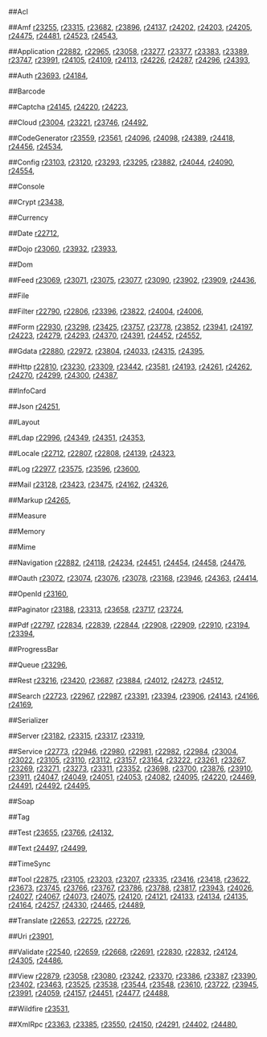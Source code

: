 ##Acl

##Amf
[r23255](http://framework.zend.com/code/revision.php?repname=Zend+Framework&path=%2Ftrunk&rev=23255),
[r23315](http://framework.zend.com/code/revision.php?repname=Zend+Framework&path=%2Ftrunk&rev=23315),
[r23682](http://framework.zend.com/code/revision.php?repname=Zend+Framework&path=%2Ftrunk&rev=23682),
[r23896](http://framework.zend.com/code/revision.php?repname=Zend+Framework&path=%2Ftrunk&rev=23896),
[r24137](http://framework.zend.com/code/revision.php?repname=Zend+Framework&path=%2Ftrunk&rev=24137),
[r24202](http://framework.zend.com/code/revision.php?repname=Zend+Framework&path=%2Ftrunk&rev=24202),
[r24203](http://framework.zend.com/code/revision.php?repname=Zend+Framework&path=%2Ftrunk&rev=24203),
[r24205](http://framework.zend.com/code/revision.php?repname=Zend+Framework&path=%2Ftrunk&rev=24205),
[r24475](http://framework.zend.com/code/revision.php?repname=Zend+Framework&path=%2Ftrunk&rev=24475),
[r24481](http://framework.zend.com/code/revision.php?repname=Zend+Framework&path=%2Ftrunk&rev=24481),
[r24523](http://framework.zend.com/code/revision.php?repname=Zend+Framework&path=%2Ftrunk&rev=24523),
[r24543](http://framework.zend.com/code/revision.php?repname=Zend+Framework&path=%2Ftrunk&rev=24543),

##Application
[r22882](http://framework.zend.com/code/revision.php?repname=Zend+Framework&path=%2Ftrunk&rev=22882),
[r22965](http://framework.zend.com/code/revision.php?repname=Zend+Framework&path=%2Ftrunk&rev=22965),
[r23058](http://framework.zend.com/code/revision.php?repname=Zend+Framework&path=%2Ftrunk&rev=23058),
[r23277](http://framework.zend.com/code/revision.php?repname=Zend+Framework&path=%2Ftrunk&rev=23277),
[r23377](http://framework.zend.com/code/revision.php?repname=Zend+Framework&path=%2Ftrunk&rev=23377),
[r23383](http://framework.zend.com/code/revision.php?repname=Zend+Framework&path=%2Ftrunk&rev=23383),
[r23389](http://framework.zend.com/code/revision.php?repname=Zend+Framework&path=%2Ftrunk&rev=23389),
[r23747](http://framework.zend.com/code/revision.php?repname=Zend+Framework&path=%2Ftrunk&rev=23747),
[r23991](http://framework.zend.com/code/revision.php?repname=Zend+Framework&path=%2Ftrunk&rev=23991),
[r24105](http://framework.zend.com/code/revision.php?repname=Zend+Framework&path=%2Ftrunk&rev=24105),
[r24109](http://framework.zend.com/code/revision.php?repname=Zend+Framework&path=%2Ftrunk&rev=24109),
[r24113](http://framework.zend.com/code/revision.php?repname=Zend+Framework&path=%2Ftrunk&rev=24113),
[r24226](http://framework.zend.com/code/revision.php?repname=Zend+Framework&path=%2Ftrunk&rev=24226),
[r24287](http://framework.zend.com/code/revision.php?repname=Zend+Framework&path=%2Ftrunk&rev=24287),
[r24296](http://framework.zend.com/code/revision.php?repname=Zend+Framework&path=%2Ftrunk&rev=24296),
[r24393](http://framework.zend.com/code/revision.php?repname=Zend+Framework&path=%2Ftrunk&rev=24393),

##Auth
[r23693](http://framework.zend.com/code/revision.php?repname=Zend+Framework&path=%2Ftrunk&rev=23693),
[r24184](http://framework.zend.com/code/revision.php?repname=Zend+Framework&path=%2Ftrunk&rev=24184),

##Barcode

##Captcha
[r24145](http://framework.zend.com/code/revision.php?repname=Zend+Framework&path=%2Ftrunk&rev=24145),
[r24220](http://framework.zend.com/code/revision.php?repname=Zend+Framework&path=%2Ftrunk&rev=24220),
[r24223](http://framework.zend.com/code/revision.php?repname=Zend+Framework&path=%2Ftrunk&rev=24223),

##Cloud
[r23004](http://framework.zend.com/code/revision.php?repname=Zend+Framework&path=%2Ftrunk&rev=23004),
[r23221](http://framework.zend.com/code/revision.php?repname=Zend+Framework&path=%2Ftrunk&rev=23221),
[r23746](http://framework.zend.com/code/revision.php?repname=Zend+Framework&path=%2Ftrunk&rev=23746),
[r24492](http://framework.zend.com/code/revision.php?repname=Zend+Framework&path=%2Ftrunk&rev=24492),

##CodeGenerator
[r23559](http://framework.zend.com/code/revision.php?repname=Zend+Framework&path=%2Ftrunk&rev=23559),
[r23561](http://framework.zend.com/code/revision.php?repname=Zend+Framework&path=%2Ftrunk&rev=23561),
[r24096](http://framework.zend.com/code/revision.php?repname=Zend+Framework&path=%2Ftrunk&rev=24096),
[r24098](http://framework.zend.com/code/revision.php?repname=Zend+Framework&path=%2Ftrunk&rev=24098),
[r24389](http://framework.zend.com/code/revision.php?repname=Zend+Framework&path=%2Ftrunk&rev=24389),
[r24418](http://framework.zend.com/code/revision.php?repname=Zend+Framework&path=%2Ftrunk&rev=24418),
[r24456](http://framework.zend.com/code/revision.php?repname=Zend+Framework&path=%2Ftrunk&rev=24456),
[r24534](http://framework.zend.com/code/revision.php?repname=Zend+Framework&path=%2Ftrunk&rev=24534),

##Config
[r23103](http://framework.zend.com/code/revision.php?repname=Zend+Framework&path=%2Ftrunk&rev=23103),
[r23120](http://framework.zend.com/code/revision.php?repname=Zend+Framework&path=%2Ftrunk&rev=23120),
[r23293](http://framework.zend.com/code/revision.php?repname=Zend+Framework&path=%2Ftrunk&rev=23293),
[r23295](http://framework.zend.com/code/revision.php?repname=Zend+Framework&path=%2Ftrunk&rev=23295),
[r23882](http://framework.zend.com/code/revision.php?repname=Zend+Framework&path=%2Ftrunk&rev=23882),
[r24044](http://framework.zend.com/code/revision.php?repname=Zend+Framework&path=%2Ftrunk&rev=24044),
[r24090](http://framework.zend.com/code/revision.php?repname=Zend+Framework&path=%2Ftrunk&rev=24090),
[r24554](http://framework.zend.com/code/revision.php?repname=Zend+Framework&path=%2Ftrunk&rev=24554),

##Console

##Crypt
[r23438](http://framework.zend.com/code/revision.php?repname=Zend+Framework&path=%2Ftrunk&rev=23438),

##Currency

##Date
[r22712](http://framework.zend.com/code/revision.php?repname=Zend+Framework&path=%2Ftrunk&rev=22712),

##Dojo
[r23060](http://framework.zend.com/code/revision.php?repname=Zend+Framework&path=%2Ftrunk&rev=23060),
[r23932](http://framework.zend.com/code/revision.php?repname=Zend+Framework&path=%2Ftrunk&rev=23932),
[r23933](http://framework.zend.com/code/revision.php?repname=Zend+Framework&path=%2Ftrunk&rev=23933),

##Dom

##Feed
[r23069](http://framework.zend.com/code/revision.php?repname=Zend+Framework&path=%2Ftrunk&rev=23069),
[r23071](http://framework.zend.com/code/revision.php?repname=Zend+Framework&path=%2Ftrunk&rev=23071),
[r23075](http://framework.zend.com/code/revision.php?repname=Zend+Framework&path=%2Ftrunk&rev=23075),
[r23077](http://framework.zend.com/code/revision.php?repname=Zend+Framework&path=%2Ftrunk&rev=23077),
[r23090](http://framework.zend.com/code/revision.php?repname=Zend+Framework&path=%2Ftrunk&rev=23090),
[r23902](http://framework.zend.com/code/revision.php?repname=Zend+Framework&path=%2Ftrunk&rev=23902),
[r23909](http://framework.zend.com/code/revision.php?repname=Zend+Framework&path=%2Ftrunk&rev=23909),
[r24436](http://framework.zend.com/code/revision.php?repname=Zend+Framework&path=%2Ftrunk&rev=24436),

##File

##Filter
[r22790](http://framework.zend.com/code/revision.php?repname=Zend+Framework&path=%2Ftrunk&rev=22790),
[r22806](http://framework.zend.com/code/revision.php?repname=Zend+Framework&path=%2Ftrunk&rev=22806),
[r23396](http://framework.zend.com/code/revision.php?repname=Zend+Framework&path=%2Ftrunk&rev=23396),
[r23822](http://framework.zend.com/code/revision.php?repname=Zend+Framework&path=%2Ftrunk&rev=23822),
[r24004](http://framework.zend.com/code/revision.php?repname=Zend+Framework&path=%2Ftrunk&rev=24004),
[r24006](http://framework.zend.com/code/revision.php?repname=Zend+Framework&path=%2Ftrunk&rev=24006),

##Form
[r22930](http://framework.zend.com/code/revision.php?repname=Zend+Framework&path=%2Ftrunk&rev=22930),
[r23298](http://framework.zend.com/code/revision.php?repname=Zend+Framework&path=%2Ftrunk&rev=23298),
[r23425](http://framework.zend.com/code/revision.php?repname=Zend+Framework&path=%2Ftrunk&rev=23425),
[r23757](http://framework.zend.com/code/revision.php?repname=Zend+Framework&path=%2Ftrunk&rev=23757),
[r23778](http://framework.zend.com/code/revision.php?repname=Zend+Framework&path=%2Ftrunk&rev=23778),
[r23852](http://framework.zend.com/code/revision.php?repname=Zend+Framework&path=%2Ftrunk&rev=23852),
[r23941](http://framework.zend.com/code/revision.php?repname=Zend+Framework&path=%2Ftrunk&rev=23941),
[r24197](http://framework.zend.com/code/revision.php?repname=Zend+Framework&path=%2Ftrunk&rev=24197),
[r24223](http://framework.zend.com/code/revision.php?repname=Zend+Framework&path=%2Ftrunk&rev=24223),
[r24279](http://framework.zend.com/code/revision.php?repname=Zend+Framework&path=%2Ftrunk&rev=24279),
[r24293](http://framework.zend.com/code/revision.php?repname=Zend+Framework&path=%2Ftrunk&rev=24293),
[r24370](http://framework.zend.com/code/revision.php?repname=Zend+Framework&path=%2Ftrunk&rev=24370),
[r24391](http://framework.zend.com/code/revision.php?repname=Zend+Framework&path=%2Ftrunk&rev=24391),
[r24452](http://framework.zend.com/code/revision.php?repname=Zend+Framework&path=%2Ftrunk&rev=24452),
[r24552](http://framework.zend.com/code/revision.php?repname=Zend+Framework&path=%2Ftrunk&rev=24552),

##Gdata
[r22880](http://framework.zend.com/code/revision.php?repname=Zend+Framework&path=%2Ftrunk&rev=22880),
[r22972](http://framework.zend.com/code/revision.php?repname=Zend+Framework&path=%2Ftrunk&rev=22972),
[r23804](http://framework.zend.com/code/revision.php?repname=Zend+Framework&path=%2Ftrunk&rev=23804),
[r24033](http://framework.zend.com/code/revision.php?repname=Zend+Framework&path=%2Ftrunk&rev=24033),
[r24315](http://framework.zend.com/code/revision.php?repname=Zend+Framework&path=%2Ftrunk&rev=24315),
[r24395](http://framework.zend.com/code/revision.php?repname=Zend+Framework&path=%2Ftrunk&rev=24395),

##Http
[r22810](http://framework.zend.com/code/revision.php?repname=Zend+Framework&path=%2Ftrunk&rev=22810),
[r23230](http://framework.zend.com/code/revision.php?repname=Zend+Framework&path=%2Ftrunk&rev=23230),
[r23309](http://framework.zend.com/code/revision.php?repname=Zend+Framework&path=%2Ftrunk&rev=23309),
[r23442](http://framework.zend.com/code/revision.php?repname=Zend+Framework&path=%2Ftrunk&rev=23442),
[r23581](http://framework.zend.com/code/revision.php?repname=Zend+Framework&path=%2Ftrunk&rev=23581),
[r24193](http://framework.zend.com/code/revision.php?repname=Zend+Framework&path=%2Ftrunk&rev=24193),
[r24261](http://framework.zend.com/code/revision.php?repname=Zend+Framework&path=%2Ftrunk&rev=24261),
[r24262](http://framework.zend.com/code/revision.php?repname=Zend+Framework&path=%2Ftrunk&rev=24262),
[r24270](http://framework.zend.com/code/revision.php?repname=Zend+Framework&path=%2Ftrunk&rev=24270),
[r24299](http://framework.zend.com/code/revision.php?repname=Zend+Framework&path=%2Ftrunk&rev=24299),
[r24300](http://framework.zend.com/code/revision.php?repname=Zend+Framework&path=%2Ftrunk&rev=24300),
[r24387](http://framework.zend.com/code/revision.php?repname=Zend+Framework&path=%2Ftrunk&rev=24387),

##InfoCard

##Json
[r24251](http://framework.zend.com/code/revision.php?repname=Zend+Framework&path=%2Ftrunk&rev=24251),

##Layout

##Ldap
[r22996](http://framework.zend.com/code/revision.php?repname=Zend+Framework&path=%2Ftrunk&rev=22996),
[r24349](http://framework.zend.com/code/revision.php?repname=Zend+Framework&path=%2Ftrunk&rev=24349),
[r24351](http://framework.zend.com/code/revision.php?repname=Zend+Framework&path=%2Ftrunk&rev=24351),
[r24353](http://framework.zend.com/code/revision.php?repname=Zend+Framework&path=%2Ftrunk&rev=24353),

##Locale
[r22712](http://framework.zend.com/code/revision.php?repname=Zend+Framework&path=%2Ftrunk&rev=22712),
[r22807](http://framework.zend.com/code/revision.php?repname=Zend+Framework&path=%2Ftrunk&rev=22807),
[r22808](http://framework.zend.com/code/revision.php?repname=Zend+Framework&path=%2Ftrunk&rev=22808),
[r24139](http://framework.zend.com/code/revision.php?repname=Zend+Framework&path=%2Ftrunk&rev=24139),
[r24323](http://framework.zend.com/code/revision.php?repname=Zend+Framework&path=%2Ftrunk&rev=24323),

##Log
[r22977](http://framework.zend.com/code/revision.php?repname=Zend+Framework&path=%2Ftrunk&rev=22977),
[r23575](http://framework.zend.com/code/revision.php?repname=Zend+Framework&path=%2Ftrunk&rev=23575),
[r23596](http://framework.zend.com/code/revision.php?repname=Zend+Framework&path=%2Ftrunk&rev=23596),
[r23600](http://framework.zend.com/code/revision.php?repname=Zend+Framework&path=%2Ftrunk&rev=23600),

##Mail
[r23128](http://framework.zend.com/code/revision.php?repname=Zend+Framework&path=%2Ftrunk&rev=23128),
[r23423](http://framework.zend.com/code/revision.php?repname=Zend+Framework&path=%2Ftrunk&rev=23423),
[r23475](http://framework.zend.com/code/revision.php?repname=Zend+Framework&path=%2Ftrunk&rev=23475),
[r24162](http://framework.zend.com/code/revision.php?repname=Zend+Framework&path=%2Ftrunk&rev=24162),
[r24326](http://framework.zend.com/code/revision.php?repname=Zend+Framework&path=%2Ftrunk&rev=24326),

##Markup
[r24265](http://framework.zend.com/code/revision.php?repname=Zend+Framework&path=%2Ftrunk&rev=24265),

##Measure

##Memory

##Mime

##Navigation
[r22882](http://framework.zend.com/code/revision.php?repname=Zend+Framework&path=%2Ftrunk&rev=22882),
[r24118](http://framework.zend.com/code/revision.php?repname=Zend+Framework&path=%2Ftrunk&rev=24118),
[r24234](http://framework.zend.com/code/revision.php?repname=Zend+Framework&path=%2Ftrunk&rev=24234),
[r24451](http://framework.zend.com/code/revision.php?repname=Zend+Framework&path=%2Ftrunk&rev=24451),
[r24454](http://framework.zend.com/code/revision.php?repname=Zend+Framework&path=%2Ftrunk&rev=24454),
[r24458](http://framework.zend.com/code/revision.php?repname=Zend+Framework&path=%2Ftrunk&rev=24458),
[r24476](http://framework.zend.com/code/revision.php?repname=Zend+Framework&path=%2Ftrunk&rev=24476),

##Oauth
[r23072](http://framework.zend.com/code/revision.php?repname=Zend+Framework&path=%2Ftrunk&rev=23072),
[r23074](http://framework.zend.com/code/revision.php?repname=Zend+Framework&path=%2Ftrunk&rev=23074),
[r23076](http://framework.zend.com/code/revision.php?repname=Zend+Framework&path=%2Ftrunk&rev=23076),
[r23078](http://framework.zend.com/code/revision.php?repname=Zend+Framework&path=%2Ftrunk&rev=23078),
[r23168](http://framework.zend.com/code/revision.php?repname=Zend+Framework&path=%2Ftrunk&rev=23168),
[r23946](http://framework.zend.com/code/revision.php?repname=Zend+Framework&path=%2Ftrunk&rev=23946),
[r24363](http://framework.zend.com/code/revision.php?repname=Zend+Framework&path=%2Ftrunk&rev=24363),
[r24414](http://framework.zend.com/code/revision.php?repname=Zend+Framework&path=%2Ftrunk&rev=24414),

##OpenId
[r23160](http://framework.zend.com/code/revision.php?repname=Zend+Framework&path=%2Ftrunk&rev=23160),

##Paginator
[r23188](http://framework.zend.com/code/revision.php?repname=Zend+Framework&path=%2Ftrunk&rev=23188),
[r23313](http://framework.zend.com/code/revision.php?repname=Zend+Framework&path=%2Ftrunk&rev=23313),
[r23658](http://framework.zend.com/code/revision.php?repname=Zend+Framework&path=%2Ftrunk&rev=23658),
[r23717](http://framework.zend.com/code/revision.php?repname=Zend+Framework&path=%2Ftrunk&rev=23717),
[r23724](http://framework.zend.com/code/revision.php?repname=Zend+Framework&path=%2Ftrunk&rev=23724),

##Pdf
[r22797](http://framework.zend.com/code/revision.php?repname=Zend+Framework&path=%2Ftrunk&rev=22797),
[r22834](http://framework.zend.com/code/revision.php?repname=Zend+Framework&path=%2Ftrunk&rev=22834),
[r22839](http://framework.zend.com/code/revision.php?repname=Zend+Framework&path=%2Ftrunk&rev=22839),
[r22844](http://framework.zend.com/code/revision.php?repname=Zend+Framework&path=%2Ftrunk&rev=22844),
[r22908](http://framework.zend.com/code/revision.php?repname=Zend+Framework&path=%2Ftrunk&rev=22908),
[r22909](http://framework.zend.com/code/revision.php?repname=Zend+Framework&path=%2Ftrunk&rev=22909),
[r22910](http://framework.zend.com/code/revision.php?repname=Zend+Framework&path=%2Ftrunk&rev=22910),
[r23194](http://framework.zend.com/code/revision.php?repname=Zend+Framework&path=%2Ftrunk&rev=23194),
[r23394](http://framework.zend.com/code/revision.php?repname=Zend+Framework&path=%2Ftrunk&rev=23394),

##ProgressBar

##Queue
[r23296](http://framework.zend.com/code/revision.php?repname=Zend+Framework&path=%2Ftrunk&rev=23296),

##Rest
[r23216](http://framework.zend.com/code/revision.php?repname=Zend+Framework&path=%2Ftrunk&rev=23216),
[r23420](http://framework.zend.com/code/revision.php?repname=Zend+Framework&path=%2Ftrunk&rev=23420),
[r23687](http://framework.zend.com/code/revision.php?repname=Zend+Framework&path=%2Ftrunk&rev=23687),
[r23884](http://framework.zend.com/code/revision.php?repname=Zend+Framework&path=%2Ftrunk&rev=23884),
[r24012](http://framework.zend.com/code/revision.php?repname=Zend+Framework&path=%2Ftrunk&rev=24012),
[r24273](http://framework.zend.com/code/revision.php?repname=Zend+Framework&path=%2Ftrunk&rev=24273),
[r24512](http://framework.zend.com/code/revision.php?repname=Zend+Framework&path=%2Ftrunk&rev=24512),

##Search
[r22723](http://framework.zend.com/code/revision.php?repname=Zend+Framework&path=%2Ftrunk&rev=22723),
[r22967](http://framework.zend.com/code/revision.php?repname=Zend+Framework&path=%2Ftrunk&rev=22967),
[r22987](http://framework.zend.com/code/revision.php?repname=Zend+Framework&path=%2Ftrunk&rev=22987),
[r23391](http://framework.zend.com/code/revision.php?repname=Zend+Framework&path=%2Ftrunk&rev=23391),
[r23394](http://framework.zend.com/code/revision.php?repname=Zend+Framework&path=%2Ftrunk&rev=23394),
[r23906](http://framework.zend.com/code/revision.php?repname=Zend+Framework&path=%2Ftrunk&rev=23906),
[r24143](http://framework.zend.com/code/revision.php?repname=Zend+Framework&path=%2Ftrunk&rev=24143),
[r24166](http://framework.zend.com/code/revision.php?repname=Zend+Framework&path=%2Ftrunk&rev=24166),
[r24169](http://framework.zend.com/code/revision.php?repname=Zend+Framework&path=%2Ftrunk&rev=24169),

##Serializer

##Server
[r23182](http://framework.zend.com/code/revision.php?repname=Zend+Framework&path=%2Ftrunk&rev=23182),
[r23315](http://framework.zend.com/code/revision.php?repname=Zend+Framework&path=%2Ftrunk&rev=23315),
[r23317](http://framework.zend.com/code/revision.php?repname=Zend+Framework&path=%2Ftrunk&rev=23317),
[r23319](http://framework.zend.com/code/revision.php?repname=Zend+Framework&path=%2Ftrunk&rev=23319),

##Service
[r22773](http://framework.zend.com/code/revision.php?repname=Zend+Framework&path=%2Ftrunk&rev=22773),
[r22946](http://framework.zend.com/code/revision.php?repname=Zend+Framework&path=%2Ftrunk&rev=22946),
[r22980](http://framework.zend.com/code/revision.php?repname=Zend+Framework&path=%2Ftrunk&rev=22980),
[r22981](http://framework.zend.com/code/revision.php?repname=Zend+Framework&path=%2Ftrunk&rev=22981),
[r22982](http://framework.zend.com/code/revision.php?repname=Zend+Framework&path=%2Ftrunk&rev=22982),
[r22984](http://framework.zend.com/code/revision.php?repname=Zend+Framework&path=%2Ftrunk&rev=22984),
[r23004](http://framework.zend.com/code/revision.php?repname=Zend+Framework&path=%2Ftrunk&rev=23004),
[r23022](http://framework.zend.com/code/revision.php?repname=Zend+Framework&path=%2Ftrunk&rev=23022),
[r23105](http://framework.zend.com/code/revision.php?repname=Zend+Framework&path=%2Ftrunk&rev=23105),
[r23110](http://framework.zend.com/code/revision.php?repname=Zend+Framework&path=%2Ftrunk&rev=23110),
[r23112](http://framework.zend.com/code/revision.php?repname=Zend+Framework&path=%2Ftrunk&rev=23112),
[r23157](http://framework.zend.com/code/revision.php?repname=Zend+Framework&path=%2Ftrunk&rev=23157),
[r23164](http://framework.zend.com/code/revision.php?repname=Zend+Framework&path=%2Ftrunk&rev=23164),
[r23222](http://framework.zend.com/code/revision.php?repname=Zend+Framework&path=%2Ftrunk&rev=23222),
[r23261](http://framework.zend.com/code/revision.php?repname=Zend+Framework&path=%2Ftrunk&rev=23261),
[r23267](http://framework.zend.com/code/revision.php?repname=Zend+Framework&path=%2Ftrunk&rev=23267),
[r23269](http://framework.zend.com/code/revision.php?repname=Zend+Framework&path=%2Ftrunk&rev=23269),
[r23271](http://framework.zend.com/code/revision.php?repname=Zend+Framework&path=%2Ftrunk&rev=23271),
[r23273](http://framework.zend.com/code/revision.php?repname=Zend+Framework&path=%2Ftrunk&rev=23273),
[r23311](http://framework.zend.com/code/revision.php?repname=Zend+Framework&path=%2Ftrunk&rev=23311),
[r23352](http://framework.zend.com/code/revision.php?repname=Zend+Framework&path=%2Ftrunk&rev=23352),
[r23698](http://framework.zend.com/code/revision.php?repname=Zend+Framework&path=%2Ftrunk&rev=23698),
[r23700](http://framework.zend.com/code/revision.php?repname=Zend+Framework&path=%2Ftrunk&rev=23700),
[r23876](http://framework.zend.com/code/revision.php?repname=Zend+Framework&path=%2Ftrunk&rev=23876),
[r23910](http://framework.zend.com/code/revision.php?repname=Zend+Framework&path=%2Ftrunk&rev=23910),
[r23911](http://framework.zend.com/code/revision.php?repname=Zend+Framework&path=%2Ftrunk&rev=23911),
[r24047](http://framework.zend.com/code/revision.php?repname=Zend+Framework&path=%2Ftrunk&rev=24047),
[r24049](http://framework.zend.com/code/revision.php?repname=Zend+Framework&path=%2Ftrunk&rev=24049),
[r24051](http://framework.zend.com/code/revision.php?repname=Zend+Framework&path=%2Ftrunk&rev=24051),
[r24053](http://framework.zend.com/code/revision.php?repname=Zend+Framework&path=%2Ftrunk&rev=24053),
[r24082](http://framework.zend.com/code/revision.php?repname=Zend+Framework&path=%2Ftrunk&rev=24082),
[r24095](http://framework.zend.com/code/revision.php?repname=Zend+Framework&path=%2Ftrunk&rev=24095),
[r24220](http://framework.zend.com/code/revision.php?repname=Zend+Framework&path=%2Ftrunk&rev=24220),
[r24469](http://framework.zend.com/code/revision.php?repname=Zend+Framework&path=%2Ftrunk&rev=24469),
[r24491](http://framework.zend.com/code/revision.php?repname=Zend+Framework&path=%2Ftrunk&rev=24491),
[r24492](http://framework.zend.com/code/revision.php?repname=Zend+Framework&path=%2Ftrunk&rev=24492),
[r24495](http://framework.zend.com/code/revision.php?repname=Zend+Framework&path=%2Ftrunk&rev=24495),

##Soap

##Tag

##Test
[r23655](http://framework.zend.com/code/revision.php?repname=Zend+Framework&path=%2Ftrunk&rev=23655),
[r23766](http://framework.zend.com/code/revision.php?repname=Zend+Framework&path=%2Ftrunk&rev=23766),
[r24132](http://framework.zend.com/code/revision.php?repname=Zend+Framework&path=%2Ftrunk&rev=24132),

##Text
[r24497](http://framework.zend.com/code/revision.php?repname=Zend+Framework&path=%2Ftrunk&rev=24497),
[r24499](http://framework.zend.com/code/revision.php?repname=Zend+Framework&path=%2Ftrunk&rev=24499),

##TimeSync

##Tool
[r22875](http://framework.zend.com/code/revision.php?repname=Zend+Framework&path=%2Ftrunk&rev=22875),
[r23105](http://framework.zend.com/code/revision.php?repname=Zend+Framework&path=%2Ftrunk&rev=23105),
[r23203](http://framework.zend.com/code/revision.php?repname=Zend+Framework&path=%2Ftrunk&rev=23203),
[r23207](http://framework.zend.com/code/revision.php?repname=Zend+Framework&path=%2Ftrunk&rev=23207),
[r23335](http://framework.zend.com/code/revision.php?repname=Zend+Framework&path=%2Ftrunk&rev=23335),
[r23416](http://framework.zend.com/code/revision.php?repname=Zend+Framework&path=%2Ftrunk&rev=23416),
[r23418](http://framework.zend.com/code/revision.php?repname=Zend+Framework&path=%2Ftrunk&rev=23418),
[r23622](http://framework.zend.com/code/revision.php?repname=Zend+Framework&path=%2Ftrunk&rev=23622),
[r23673](http://framework.zend.com/code/revision.php?repname=Zend+Framework&path=%2Ftrunk&rev=23673),
[r23745](http://framework.zend.com/code/revision.php?repname=Zend+Framework&path=%2Ftrunk&rev=23745),
[r23766](http://framework.zend.com/code/revision.php?repname=Zend+Framework&path=%2Ftrunk&rev=23766),
[r23767](http://framework.zend.com/code/revision.php?repname=Zend+Framework&path=%2Ftrunk&rev=23767),
[r23786](http://framework.zend.com/code/revision.php?repname=Zend+Framework&path=%2Ftrunk&rev=23786),
[r23788](http://framework.zend.com/code/revision.php?repname=Zend+Framework&path=%2Ftrunk&rev=23788),
[r23817](http://framework.zend.com/code/revision.php?repname=Zend+Framework&path=%2Ftrunk&rev=23817),
[r23943](http://framework.zend.com/code/revision.php?repname=Zend+Framework&path=%2Ftrunk&rev=23943),
[r24026](http://framework.zend.com/code/revision.php?repname=Zend+Framework&path=%2Ftrunk&rev=24026),
[r24027](http://framework.zend.com/code/revision.php?repname=Zend+Framework&path=%2Ftrunk&rev=24027),
[r24067](http://framework.zend.com/code/revision.php?repname=Zend+Framework&path=%2Ftrunk&rev=24067),
[r24073](http://framework.zend.com/code/revision.php?repname=Zend+Framework&path=%2Ftrunk&rev=24073),
[r24075](http://framework.zend.com/code/revision.php?repname=Zend+Framework&path=%2Ftrunk&rev=24075),
[r24120](http://framework.zend.com/code/revision.php?repname=Zend+Framework&path=%2Ftrunk&rev=24120),
[r24121](http://framework.zend.com/code/revision.php?repname=Zend+Framework&path=%2Ftrunk&rev=24121),
[r24133](http://framework.zend.com/code/revision.php?repname=Zend+Framework&path=%2Ftrunk&rev=24133),
[r24134](http://framework.zend.com/code/revision.php?repname=Zend+Framework&path=%2Ftrunk&rev=24134),
[r24135](http://framework.zend.com/code/revision.php?repname=Zend+Framework&path=%2Ftrunk&rev=24135),
[r24164](http://framework.zend.com/code/revision.php?repname=Zend+Framework&path=%2Ftrunk&rev=24164),
[r24257](http://framework.zend.com/code/revision.php?repname=Zend+Framework&path=%2Ftrunk&rev=24257),
[r24330](http://framework.zend.com/code/revision.php?repname=Zend+Framework&path=%2Ftrunk&rev=24330),
[r24465](http://framework.zend.com/code/revision.php?repname=Zend+Framework&path=%2Ftrunk&rev=24465),
[r24489](http://framework.zend.com/code/revision.php?repname=Zend+Framework&path=%2Ftrunk&rev=24489),

##Translate
[r22653](http://framework.zend.com/code/revision.php?repname=Zend+Framework&path=%2Ftrunk&rev=22653),
[r22725](http://framework.zend.com/code/revision.php?repname=Zend+Framework&path=%2Ftrunk&rev=22725),
[r22726](http://framework.zend.com/code/revision.php?repname=Zend+Framework&path=%2Ftrunk&rev=22726),

##Uri
[r23901](http://framework.zend.com/code/revision.php?repname=Zend+Framework&path=%2Ftrunk&rev=23901),

##Validate
[r22540](http://framework.zend.com/code/revision.php?repname=Zend+Framework&path=%2Ftrunk&rev=22540),
[r22659](http://framework.zend.com/code/revision.php?repname=Zend+Framework&path=%2Ftrunk&rev=22659),
[r22668](http://framework.zend.com/code/revision.php?repname=Zend+Framework&path=%2Ftrunk&rev=22668),
[r22691](http://framework.zend.com/code/revision.php?repname=Zend+Framework&path=%2Ftrunk&rev=22691),
[r22830](http://framework.zend.com/code/revision.php?repname=Zend+Framework&path=%2Ftrunk&rev=22830),
[r22832](http://framework.zend.com/code/revision.php?repname=Zend+Framework&path=%2Ftrunk&rev=22832),
[r24124](http://framework.zend.com/code/revision.php?repname=Zend+Framework&path=%2Ftrunk&rev=24124),
[r24305](http://framework.zend.com/code/revision.php?repname=Zend+Framework&path=%2Ftrunk&rev=24305),
[r24486](http://framework.zend.com/code/revision.php?repname=Zend+Framework&path=%2Ftrunk&rev=24486),

##View
[r22879](http://framework.zend.com/code/revision.php?repname=Zend+Framework&path=%2Ftrunk&rev=22879),
[r23058](http://framework.zend.com/code/revision.php?repname=Zend+Framework&path=%2Ftrunk&rev=23058),
[r23080](http://framework.zend.com/code/revision.php?repname=Zend+Framework&path=%2Ftrunk&rev=23080),
[r23242](http://framework.zend.com/code/revision.php?repname=Zend+Framework&path=%2Ftrunk&rev=23242),
[r23370](http://framework.zend.com/code/revision.php?repname=Zend+Framework&path=%2Ftrunk&rev=23370),
[r23386](http://framework.zend.com/code/revision.php?repname=Zend+Framework&path=%2Ftrunk&rev=23386),
[r23387](http://framework.zend.com/code/revision.php?repname=Zend+Framework&path=%2Ftrunk&rev=23387),
[r23390](http://framework.zend.com/code/revision.php?repname=Zend+Framework&path=%2Ftrunk&rev=23390),
[r23402](http://framework.zend.com/code/revision.php?repname=Zend+Framework&path=%2Ftrunk&rev=23402),
[r23463](http://framework.zend.com/code/revision.php?repname=Zend+Framework&path=%2Ftrunk&rev=23463),
[r23525](http://framework.zend.com/code/revision.php?repname=Zend+Framework&path=%2Ftrunk&rev=23525),
[r23538](http://framework.zend.com/code/revision.php?repname=Zend+Framework&path=%2Ftrunk&rev=23538),
[r23544](http://framework.zend.com/code/revision.php?repname=Zend+Framework&path=%2Ftrunk&rev=23544),
[r23548](http://framework.zend.com/code/revision.php?repname=Zend+Framework&path=%2Ftrunk&rev=23548),
[r23610](http://framework.zend.com/code/revision.php?repname=Zend+Framework&path=%2Ftrunk&rev=23610),
[r23722](http://framework.zend.com/code/revision.php?repname=Zend+Framework&path=%2Ftrunk&rev=23722),
[r23945](http://framework.zend.com/code/revision.php?repname=Zend+Framework&path=%2Ftrunk&rev=23945),
[r23991](http://framework.zend.com/code/revision.php?repname=Zend+Framework&path=%2Ftrunk&rev=23991),
[r24059](http://framework.zend.com/code/revision.php?repname=Zend+Framework&path=%2Ftrunk&rev=24059),
[r24157](http://framework.zend.com/code/revision.php?repname=Zend+Framework&path=%2Ftrunk&rev=24157),
[r24451](http://framework.zend.com/code/revision.php?repname=Zend+Framework&path=%2Ftrunk&rev=24451),
[r24477](http://framework.zend.com/code/revision.php?repname=Zend+Framework&path=%2Ftrunk&rev=24477),
[r24488](http://framework.zend.com/code/revision.php?repname=Zend+Framework&path=%2Ftrunk&rev=24488),

##Wildfire
[r23531](http://framework.zend.com/code/revision.php?repname=Zend+Framework&path=%2Ftrunk&rev=23531),

##XmlRpc
[r23363](http://framework.zend.com/code/revision.php?repname=Zend+Framework&path=%2Ftrunk&rev=23363),
[r23385](http://framework.zend.com/code/revision.php?repname=Zend+Framework&path=%2Ftrunk&rev=23385),
[r23550](http://framework.zend.com/code/revision.php?repname=Zend+Framework&path=%2Ftrunk&rev=23550),
[r24150](http://framework.zend.com/code/revision.php?repname=Zend+Framework&path=%2Ftrunk&rev=24150),
[r24291](http://framework.zend.com/code/revision.php?repname=Zend+Framework&path=%2Ftrunk&rev=24291),
[r24402](http://framework.zend.com/code/revision.php?repname=Zend+Framework&path=%2Ftrunk&rev=24402),
[r24480](http://framework.zend.com/code/revision.php?repname=Zend+Framework&path=%2Ftrunk&rev=24480),

